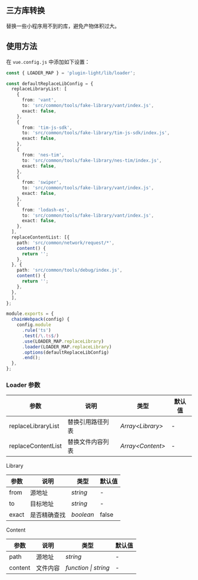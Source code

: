 ## 三方库转换

替换一些小程序用不到的库，避免产物体积过大。

## 使用方法

在 `vue.config.js` 中添加如下设置：

```ts
const { LOADER_MAP } = 'plugin-light/lib/loader';

const defaultReplaceLibConfig = {
  replaceLibraryList: [
    {
      from: 'vant',
      to: 'src/common/tools/fake-library/vant/index.js',
      exact: false,
    },
    {
      from: 'tim-js-sdk',
      to: 'src/common/tools/fake-library/tim-js-sdk/index.js',
      exact: false,
    },
    {
      from: 'nes-tim',
      to: 'src/common/tools/fake-library/nes-tim/index.js',
      exact: false,
    },
    {
      from: 'swiper',
      to: 'src/common/tools/fake-library/vant/index.js',
      exact: false,
    },
    {
      from: 'lodash-es',
      to: 'src/common/tools/fake-library/vant/index.js',
      exact: false,
    },
  ],
  replaceContentList: [{
    path: 'src/common/network/request/*',
    content() {
      return '';
    },
  }, {
    path: 'src/common/tools/debug/index.js',
    content() {
      return '';
    },
  },
  ],
};

module.exports = {
  chainWebpack(config) {
    config.module
      .rule('ts')
      .test(/\.ts$/)
      .use(LOADER_MAP.replaceLibrary)
      .loader(LOADER_MAP.replaceLibrary)
      .options(defaultReplaceLibConfig)
      .end();
  },
};
```

### Loader 参数

| 参数               | 说明             | 类型               | 默认值 |
| ------------------ | ---------------- | ------------------ | ------ |
| replaceLibraryList | 替换引用路径列表 | _Array\<Library\>_ | -      |
| replaceContentList | 替换文件内容列表 | _Array\<Content\>_ | -      |

Library

| 参数  | 说明         | 类型      | 默认值 |
| ----- | ------------ | --------- | ------ |
| from  | 源地址       | _string_  | -      |
| to    | 目标地址     | _string_  | -      |
| exact | 是否精确查找 | _boolean_ | false  |

Content

| 参数    | 说明     | 类型                 | 默认值 |
| ------- | -------- | -------------------- | ------ |
| path    | 源地址   | _string_             | -      |
| content | 文件内容 | _function \| string_ | -      |


